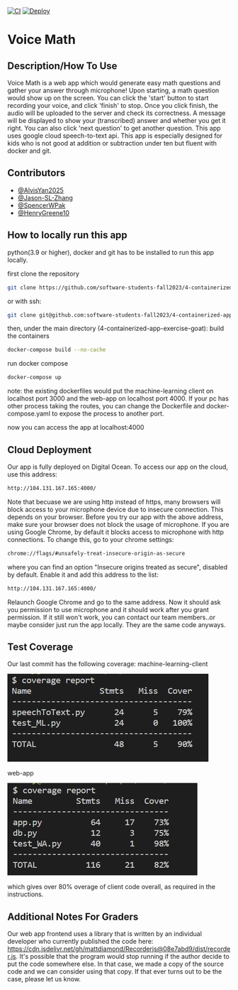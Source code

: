 [![CI](https://github.com/software-students-fall2023/4-containerized-app-exercise-goat/actions/workflows/CI.yml/badge.svg?branch=main)](https://github.com/software-students-fall2023/4-containerized-app-exercise-goat/actions/workflows/CI.yml)
[![Deploy](https://github.com/software-students-fall2023/4-containerized-app-exercise-goat/actions/workflows/CD.yml/badge.svg)](https://github.com/software-students-fall2023/4-containerized-app-exercise-goat/actions/workflows/CD.yml)
# Voice Math

## Description/How To Use

Voice Math is a web app which would generate easy math questions and gather your answer through microphone! 
Upon starting, a math question would show up on the screen. You can click the 'start' button to start recording your voice, and click 'finish' to stop. Once you click finish, the audio will be uploaded to the server and check its correctness. A message will be displayed to show your (transcribed) answer and whether you get it right. You can also click 'next question' to get another question. 
This app uses google cloud speech-to-text api. 
This app is especially designed for kids who is not good at addition or subtraction under ten but fluent with docker and git. 

## Contributors

- [@AlvisYan2025](https://github.com/AlvisYan2025)
- [@Jason-SL-Zhang](https://github.com/Jason-SL-Zhang)
- [@SpencerWPak](https://github.com/SpencerWPak)
- [@HenryGreene10](https://github.com/HenryGreene10)

## How to locally run this app

python(3.9 or higher), docker and git has to be installed to run this app locally. 

first clone the repository 
```bash
git clone https://github.com/software-students-fall2023/4-containerized-app-exercise-goat.git
```
or with ssh:
```bash
git clone git@github.com:software-students-fall2023/4-containerized-app-exercise-goat.git
```
then, under the main directory (4-containerized-app-exercise-goat):
build the containers
```bash
docker-compose build --no-cache
```
run docker compose
```bash
docker-compose up
```
note: the existing dockerfiles would put the machine-learning client on localhost port 3000 and the web-app on localhost port 4000. If your pc has other process taking the routes, you can change the Dockerfile and docker-compose.yaml to expose the process to another port. 

now you can access the app at localhost:4000

## Cloud Deployment 
Our app is fully deployed on Digital Ocean. To access our app on the cloud, use this address: 
```bash
http://104.131.167.165:4000/
```
Note that becuase we are using http instead of https, many browsers will block access to your microphone device due to insecure connection. This depends on your browser. Before you try our app with the above address, make sure your browser does not block the usage of microphone. 
If you are using Google Chrome, by default it blocks access to microphone with http connections. To change this, go to your chrome settings: 
```bash
chrome://flags/#unsafely-treat-insecure-origin-as-secure
```
where you can find an option "Insecure origins treated as secure", disabled by default. Enable it and add this address to the list: 
```bash
http://104.131.167.165:4000/
```
Relaunch Google Chrome and go to the same address. Now it should ask you permission to use microphone and it should work after you grant permission. 
If it still won't work, you can contact our team members..or maybe consider just run the app locally. They are the same code anyways. 
## Test Coverage
Our last commit has the following coverage: 
machine-learning-client


![Local Image](coverage1.png)


web-app


![Local Image](coverage2.png)


which gives over 80% overage of client code overall, as required in the instructions.
## Additional Notes For Graders
Our web app frontend uses a library that is written by an individual developer who currently published the code here:  https://cdn.jsdelivr.net/gh/mattdiamond/Recorderjs@08e7abd9/dist/recorder.js. It's possible that the program would stop running if the author decide to put the code somewhere else. In that case, we made a copy of the source code and we can consider using that copy. If that ever turns out to be the case, please let us know. 
